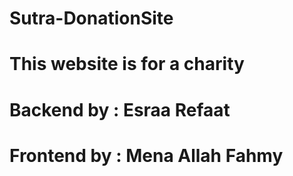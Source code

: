 # Sutra-DonationSite

# This website is for a charity

 # Backend by : Esraa Refaat
 # Frontend by : Mena Allah Fahmy
